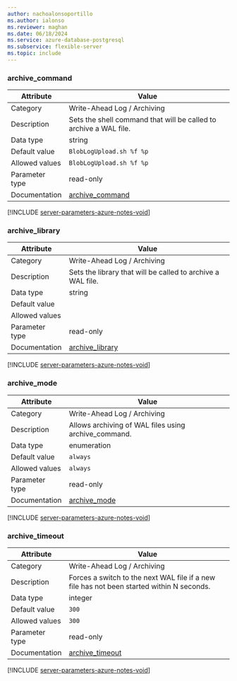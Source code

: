 ```yaml
---
author: nachoalonsoportillo
ms.author: ialonso
ms.reviewer: maghan
ms.date: 06/18/2024
ms.service: azure-database-postgresql
ms.subservice: flexible-server
ms.topic: include
---
```

### archive_command

| Attribute      | Value                                                      |
|----------------|------------------------------------------------------------|
| Category       | Write-Ahead Log / Archiving |
| Description    | Sets the shell command that will be called to archive a WAL file.                         |
| Data type      | string      |
| Default value  | `BlobLogUpload.sh %f %p` |
| Allowed values | `BlobLogUpload.sh %f %p` |
| Parameter type | read-only      |
| Documentation  | [archive_command](https://www.postgresql.org/docs/15/runtime-config-wal.html#GUC-ARCHIVE-COMMAND) |


[!INCLUDE [server-parameters-azure-notes-void](./server-parameters-azure-notes-void.md)]



### archive_library

| Attribute      | Value                                                      |
|----------------|------------------------------------------------------------|
| Category       | Write-Ahead Log / Archiving |
| Description    | Sets the library that will be called to archive a WAL file.                               |
| Data type      | string      |
| Default value  |                          |
| Allowed values |                          |
| Parameter type | read-only      |
| Documentation  | [archive_library](https://www.postgresql.org/docs/15/runtime-config-wal.html#GUC-ARCHIVE-LIBRARY) |


[!INCLUDE [server-parameters-azure-notes-void](./server-parameters-azure-notes-void.md)]



### archive_mode

| Attribute      | Value                                                      |
|----------------|------------------------------------------------------------|
| Category       | Write-Ahead Log / Archiving |
| Description    | Allows archiving of WAL files using archive_command.                                      |
| Data type      | enumeration |
| Default value  | `always`                 |
| Allowed values | `always`                 |
| Parameter type | read-only      |
| Documentation  | [archive_mode](https://www.postgresql.org/docs/15/runtime-config-wal.html#GUC-ARCHIVE-MODE)       |


[!INCLUDE [server-parameters-azure-notes-void](./server-parameters-azure-notes-void.md)]



### archive_timeout

| Attribute      | Value                                                      |
|----------------|------------------------------------------------------------|
| Category       | Write-Ahead Log / Archiving |
| Description    | Forces a switch to the next WAL file if a new file has not been started within N seconds. |
| Data type      | integer     |
| Default value  | `300`                    |
| Allowed values | `300`                    |
| Parameter type | read-only      |
| Documentation  | [archive_timeout](https://www.postgresql.org/docs/15/runtime-config-wal.html#GUC-ARCHIVE-TIMEOUT) |


[!INCLUDE [server-parameters-azure-notes-void](./server-parameters-azure-notes-void.md)]



